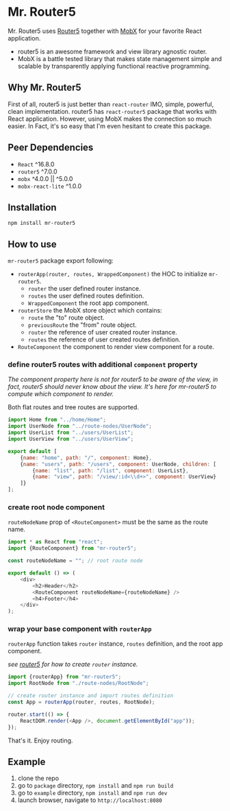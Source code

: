 # Mr. Router5

Mr. Router5 uses [Router5](https://router5.js.org) together with [MobX](https://mobx.js.org) for your favorite React application.

- router5 is an awesome framework and view library agnostic router.
- MobX is a battle tested library that makes state management simple and scalable by transparently applying functional reactive programming.


## Why Mr. Router5

First of all, router5 is just better than `react-router` IMO, simple, powerful, clean implementation. router5 has `react-router5` package that works with React application. However, using MobX makes the connection so much easier. In Fact, it's so easy that I'm even hesitant to create this package.


## Peer Dependencies

- `React` ^16.8.0
- `router5` ^7.0.0
- `mobx` ^4.0.0 || ^5.0.0
- `mobx-react-lite` ^1.0.0


## Installation
`npm install mr-router5`


## How to use

`mr-router5` package export following:
- `routerApp(router, routes, WrappedComponent)` the HOC to initialize `mr-router5`.
  - `router` the user defined router instance.
  - `routes` the user defined routes definition.
  - `WrappedComponent` the root app component.
- `routerStore` the MobX store object which contains:
  - `route` the "to" route object.
  - `previousRoute` the "from" route object.
  - `router` the reference of user created router instance.
  - `routes` the reference of user created routes definition.
- `RouteComponent` the component to render view component for a route.

### define router5 routes with additional `component` property

*The component property here is not for router5 to be aware of the view, in fact, router5 should never know about the view. It's here for mr-router5 to compute which component to render.*

Both flat routes and tree routes are supported.

```js
import Home from "../home/Home";
import UserNode from "../route-nodes/UserNode";
import UserList from "../users/UserList";
import UserView from "../users/UserView";

export default [
    {name: "home", path: "/", component: Home},
    {name: "users", path: "/users", component: UserNode, children: [
        {name: "list", path: "/list", component: UserList},
        {name: "view", path: "/view/:id<\\d+>", component: UserView}
    ]}
];

```

### create root node component

`routeNodeName` prop of `<RouteComponent>` must be the same as the route name.

```js
import * as React from "react";
import {RouteComponent} from "mr-router5";

const routeNodeName = ""; // root route node

export default () => (
    <div>
        <h2>Header</h2>
        <RouteComponent routeNodeName={routeNodeName} />
        <h4>Footer</h4>
    </div>
);
```

### wrap your base component with `routerApp`

`routerApp` function takes `router` instance, `routes` definition, and the root app component.

*see [router5](https://router5.js.org/guides/defining-routes) for how to create `router` instance.*

```js
import {routerApp} from "mr-router5";
import RootNode from "./route-nodes/RootNode";

// create router instance and import routes definition
const App = routerApp(router, routes, RootNode);

router.start(() => {
    ReactDOM.render(<App />, document.getElementById("app"));
});
```

That's it. Enjoy routing.


## Example

1. clone the repo
1. go to `package` directory, `npm install` and `npm run build`
1. go to `example` directory, `npm install` and `npm run dev`
1. launch browser, navigate to `http://localhost:8080`
